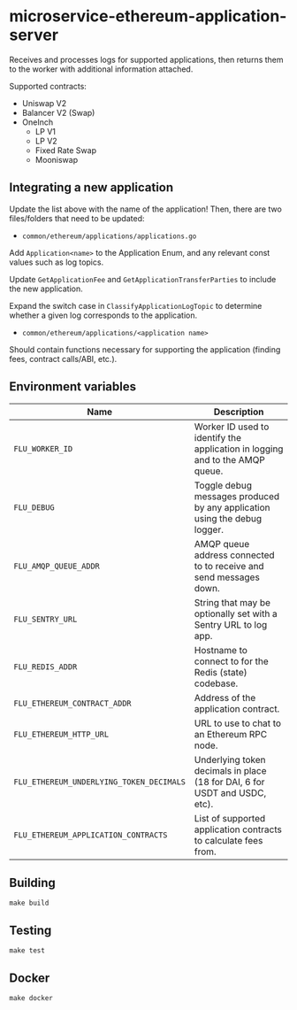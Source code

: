 # microservice-ethereum-application-server

Receives and processes logs for supported applications, then returns them to the
worker with additional information attached.

Supported contracts:

- Uniswap V2
- Balancer V2 (Swap)
- OneInch
  - LP V1
  - LP V2
  - Fixed Rate Swap
  - Mooniswap

## Integrating a new application

Update the list above with the name of the application!
Then, there are two files/folders that need to be updated:

- `common/ethereum/applications/applications.go`

Add `Application<name>` to the Application Enum, and any relevant const values such as log topics.

Update `GetApplicationFee` and `GetApplicationTransferParties` to include the new application.

Expand the switch case in `ClassifyApplicationLogTopic` to determine whether a given log corresponds to the application.

- `common/ethereum/applications/<application name>`

Should contain functions necessary for supporting the application (finding fees, contract calls/ABI, etc.).

## Environment variables

| Name                                     | Description                                                                  |
| ---------------------------------------- | ---------------------------------------------------------------------------- |
| `FLU_WORKER_ID`                          | Worker ID used to identify the application in logging and to the AMQP queue. |
| `FLU_DEBUG`                              | Toggle debug messages produced by any application using the debug logger.    |
| `FLU_AMQP_QUEUE_ADDR`                    | AMQP queue address connected to to receive and send messages down.           |
| `FLU_SENTRY_URL`                         | String that may be optionally set with a Sentry URL to log app.              |
| `FLU_REDIS_ADDR`                         | Hostname to connect to for the Redis (state) codebase.                       |
| `FLU_ETHEREUM_CONTRACT_ADDR`             | Address of the application contract.                                         |
| `FLU_ETHEREUM_HTTP_URL`                  | URL to use to chat to an Ethereum RPC node.                                  |
| `FLU_ETHEREUM_UNDERLYING_TOKEN_DECIMALS` | Underlying token decimals in place (18 for DAI, 6 for USDT and USDC, etc).   |
| `FLU_ETHEREUM_APPLICATION_CONTRACTS`     | List of supported application contracts to calculate fees from.              |

## Building

    make build

## Testing

    make test

## Docker

    make docker
